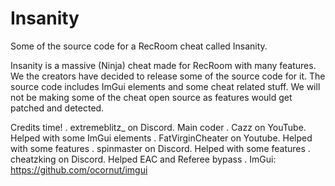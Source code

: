 # Insanity
Some of the source code for a RecRoom cheat called Insanity.

Insanity is a massive (Ninja) cheat made for RecRoom with many features. We the creators have decided to release some of the source code for it. The source code includes ImGui elements and some cheat related stuff. We will not be making some of the cheat open source as features would get patched and detected.

Credits time!
.
extremeblitz_ on Discord. Main coder
.
Cazz on YouTube. Helped with some ImGui elements
.
FatVirginCheater on Youtube. Helped with some features
.
spinmaster on Discord. Helped with some features
.
cheatzking on Discord. Helped EAC and Referee bypass
.
ImGui: https://github.com/ocornut/imgui
